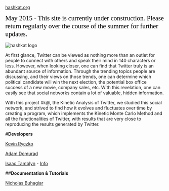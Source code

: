 [hashkat.org](http://hashkat.org)

<span style="color:black; font-family:Georgia; font-size:1.5em;">May 2015 - This site is currently under construction. Please return regularly over the course of the summer for further updates. </span>

![hashkat logo](/img/Logo.png "#k@")

At first glance, Twitter can be viewed as nothing more than an outlet for people to connect with others and speak their mind in 140 characters or less. However, when looking closer, one can find that Twitter truly is an abundant source of information.
Through the trending topics people are discussing, and their views on those trends, one can determine which political candidate will win the next election, the potential box office success of a new movie, company sales, etc.
With this revelation, one can easily see that social networks contain a lot of valuable, hidden information.

With this project #k@, the Kinetic Analysis of Twitter, we studied this social network, and strived to find how it evolves and fluctuates over time by creating a program,
which implements the Kinetic Monte Carlo Method and all the functionalities of Twitter,  with results that are very close to reproducing the results generated by Twitter.

#**Developers**

[Kevin Ryczko](https://github.com/kryczko)

[Adam Domurad](https://github.com/ludamad)

[Isaac Tamblyn](https://github.com/itamblyn) - [Info](http://faculty.uoit.ca/itamblyn/)

##**Documentation & Tutorials**

[Nicholas Buhagiar](https://github.com/nbuhagiar)
